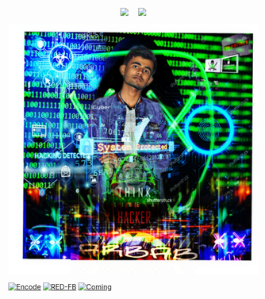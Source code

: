 <!-- Github README -->
<p align="center"><a href="https://github.com/Ethical-404">
<img height="165" src="https://github-readme-stats.vercel.app/api?username=Ethical-404&show_icons=true&include_all_commits=true&theme=react&cache_seconds=3200&hide_border=true" /></a>
&nbsp;&nbsp;&nbsp;
<a href="https://github.com/Ethical-404"><img src="https://github-readme-stats.vercel.app/api/top-langs/?username=Ethical-404&layout=compact&theme=react&hide_border=true" />
</a></p>

![Test Image 1](PicsArt_03-26-01.50.01.jpg)

<a href="https://github.com/Ethical-404/Encode"><img title="Encode" src="https://github-readme-stats.vercel.app/api/pin/?username=Ethical-404&repo=Encode&theme=vision-friendly-dark"></a>
<a href="https://github.com/Ethical-404/RED-FB"><img title="RED-FB" src="https://github-readme-stats.vercel.app/api/pin/?username=Ethical-404&repo=RED-FB&theme=vision-friendly-dark"></a>
<a href="https://github.com/Ethical-404/Coming"><img title="Coming" src="https://github-readme-stats.vercel.app/api/pin/?username=Ethical-404&repo=Coming&theme=vision-friendly-dark"></a>

